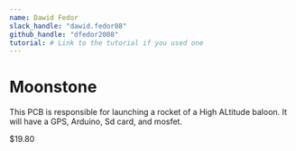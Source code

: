 ```yaml
---
name: Dawid Fedor
slack_handle: "dawid.fedor08"
github_handle: "dfedor2008"
tutorial: # Link to the tutorial if you used one
---
```


# Moonstone

<!-- Describe your board in 2-3 sentences. What are you making? What will it do? -->
This PCB is responsible for launching a rocket of a High ALtitude baloon. It will have a GPS, Arduino, Sd card, and mosfet.

<!-- How much is it going to cost? -->
$19.80

<!-- Tell us a little bit about your design process. What were some challenges? What helped? ***Totally optional*** -->
